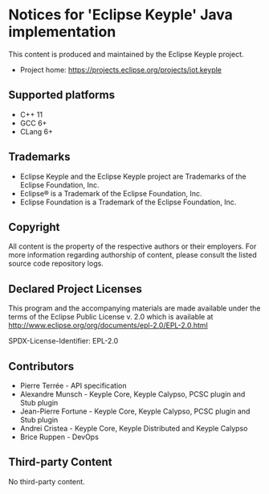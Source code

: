 # Notices for 'Eclipse Keyple' Java implementation

This content is produced and maintained by the Eclipse Keyple project.

* Project home: https://projects.eclipse.org/projects/iot.keyple

## Supported platforms

* C++ 11
* GCC 6+
* CLang 6+

## Trademarks

* Eclipse Keyple and the Eclipse Keyple project are Trademarks of the Eclipse Foundation, Inc.
* Eclipse® is a Trademark of the Eclipse Foundation, Inc.
* Eclipse Foundation is a Trademark of the Eclipse Foundation, Inc.

## Copyright

All content is the property of the respective authors or their employers.
For more information regarding authorship of content, please consult the
listed source code repository logs.

## Declared Project Licenses

This program and the accompanying materials are made available under the terms
of the Eclipse Public License v. 2.0 which is available at
http://www.eclipse.org/org/documents/epl-2.0/EPL-2.0.html

SPDX-License-Identifier: EPL-2.0

## Contributors

* Pierre Terrée - API specification
* Alexandre Munsch - Keyple Core, Keyple Calypso, PCSC plugin and Stub plugin
* Jean-Pierre Fortune - Keyple Core, Keyple Calypso, PCSC plugin and Stub plugin
* Andrei Cristea - Keyple Core, Keyple Distributed and Keyple Calypso
* Brice Ruppen - DevOps

## Third-party Content

No third-party content.